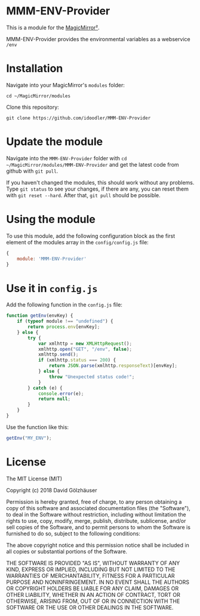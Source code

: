 # MMM-ENV-Provider
This is a module for the [MagicMirror²](https://github.com/MichMich/MagicMirror/).

MMM-ENV-Provider provides the environmental variables as a webservice `/env`

# Installation
Navigate into your MagicMirror's `modules` folder:

````shell
cd ~/MagicMirror/modules
````

Clone this repository:

````shell
git clone https://github.com/idoodler/MMM-ENV-Provider
````

# Update the module
Navigate into the `MMM-ENV-Provider` folder with `cd ~/MagicMirror/modules/MMM-ENV-Provider` and get the latest code from github with `git pull`.

If you haven't changed the modules, this should work without any problems. Type `git status` to see your changes, if there are any, you can reset them with `git reset --hard`. After that, `git pull` should be possible.

# Using the module
To use this module, add the following configuration block as the first element of the modules array in the `config/config.js` file:
```js
{
    module: 'MMM-ENV-Provider'
}
```

# Use it in `config.js`
Add the following function in the `config.js` file:

````js
function getEnv(envKey) {
    if (typeof module !== "undefined") {
        return process.env[envKey];
    } else {
        try {
            var xmlhttp = new XMLHttpRequest();
            xmlhttp.open("GET", "/env", false);
            xmlhttp.send();
            if (xmlhttp.status === 200) {
                return JSON.parse(xmlhttp.responseText)[envKey];
            } else {
                throw "Unexpected status code!";
            }
        } catch (e) {
            console.error(e);
            return null;
        }
    }
}
````
Use the function like this:
````js
getEnv("MY_ENV");
````


# License
The MIT License (MIT)

Copyright (c) 2018 David Gölzhäuser

Permission is hereby granted, free of charge, to any person obtaining a copy of this software and associated documentation files (the "Software"), to deal in the Software without restriction, including without limitation the rights to use, copy, modify, merge, publish, distribute, sublicense, and/or sell copies of the Software, and to permit persons to whom the Software is furnished to do so, subject to the following conditions:

The above copyright notice and this permission notice shall be included in all copies or substantial portions of the Software.

THE SOFTWARE IS PROVIDED "AS IS", WITHOUT WARRANTY OF ANY KIND, EXPRESS OR IMPLIED, INCLUDING BUT NOT LIMITED TO THE WARRANTIES OF MERCHANTABILITY, FITNESS FOR A PARTICULAR PURPOSE AND NONINFRINGEMENT. IN NO EVENT SHALL THE AUTHORS OR COPYRIGHT HOLDERS BE LIABLE FOR ANY CLAIM, DAMAGES OR OTHER LIABILITY, WHETHER IN AN ACTION OF CONTRACT, TORT OR OTHERWISE, ARISING FROM, OUT OF OR IN CONNECTION WITH THE SOFTWARE OR THE USE OR OTHER DEALINGS IN THE SOFTWARE.